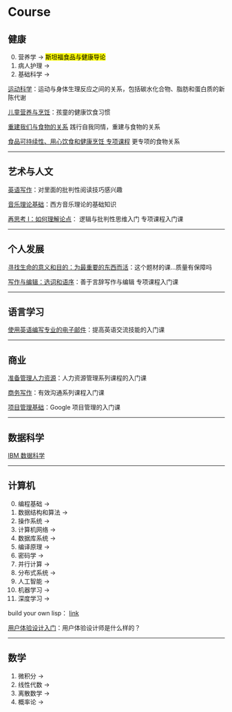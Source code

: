 # Course 


## 健康

0. 营养学 -> <mark> 斯坦福食品与健康导论 </mark> 
1. 病人护理 -> <mark> </mark>
2. 基础科学 -> <mark> </mark>

[运动科学](https://www.coursera.org/learn/science-exercise)：运动与身体生理反应之间的关系，包括碳水化合物、脂肪和蛋白质的新陈代谢

[儿童营养与烹饪](https://www.coursera.org/learn/childnutrition)：孩童的健康饮食习惯

[重建我们与食物的关系](https://www.coursera.org/learn/food-relationship-mindful-eating-health) 践行自我同情，重建与食物的关系

[食品可持续性、用心饮食和健康烹饪 专项课程](https://www.coursera.org/specializations/food-sustainability-mindful-eating-healthy-cooking) 更专项的食物关系

---

## 艺术与人文

[英语写作](https://www.coursera.org/learn/english-composition)：对里面的批判性阅读技巧感兴趣

[音乐理论基础](https://www.coursera.org/learn/edinburgh-music-theory)：西方音乐理论的基础知识

[再思考 I：如何理解论点](https://www.coursera.org/learn/understanding-arguments)： 逻辑与批判性思维入门 专项课程入门课

---

## 个人发展

[寻找生命的意义和目的：为最重要的东西而活](https://www.coursera.org/learn/finding-purpose-and-meaning-in-life)：这个题材的课...质量有保障吗

[写作与编辑：选词和语序](https://www.coursera.org/learn/writing-editing-words)：善于言辞写作与编辑 专项课程入门课

---

## 语言学习

[使用英语编写专业的电子邮件](https://www.coursera.org/learn/professional-emails-english)：提高英语交流技能的入门课

---

## 商业

[准备管理人力资源](https://www.coursera.org/learn/managing-human-resources)：人力资源管理系列课程的入门课

[商务写作](https://www.coursera.org/learn/writing-for-business)：有效沟通系列课程入门课

[项目管理基础](https://www.coursera.org/learn/project-management-foundations)：Google 项目管理的入门课

---

## 数据科学

[IBM 数据科学](https://www.coursera.org/professional-certificates/ibm-data-science)

---

## 计算机
0. 编程基础 -> <mark> </mark>
1. 数据结构和算法 -> <mark> </mark>
2. 操作系统 -> <mark> </mark>
3. 计算机网络 -> <mark> </mark>
4. 数据库系统 -> <mark> </mark>
5. 编译原理 -> <mark> </mark> 
6. 密码学 -> <mark> </mark>
7. 并行计算 -> <mark> </mark>
8. 分布式系统 -> <mark> </mark>
9. 人工智能 -> <mark> </mark>
10. 机器学习 -> <mark> </mark>
11. 深度学习 -> <mark> </mark>

build your own lisp： [link](https://www.buildyourownlisp.com/contents)

[用户体验设计入门](https://www.coursera.org/learn/user-experience-design)：用户体验设计师是什么样的？


---

## 数学
1. 微积分 -> <mark> </mark>
2. 线性代数 -> <mark> </mark>
3. 离散数学 -> <mark> </mark>
4. 概率论 -> <mark> </mark>
